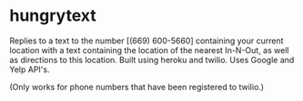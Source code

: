 # hungrytext
Replies to a text to the number [(669) 600-5660] containing your current location with a text containing the location of the nearest In-N-Out, as well as directions to this location. Built using heroku and twilio. Uses Google and Yelp API's.

(Only works for phone numbers that have been registered to twilio.)
